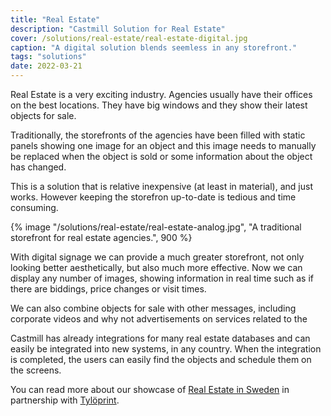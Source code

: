 ```yaml
---
title: "Real Estate"
description: "Castmill Solution for Real Estate"
cover: /solutions/real-estate/real-estate-digital.jpg
caption: "A digital solution blends seemless in any storefront."
tags: "solutions"
date: 2022-03-21
---
```


Real Estate is a very exciting industry. Agencies usually have their offices on the best locations. They have
big windows and they show their latest objects for sale.

Traditionally, the storefronts of the agencies have been filled with static panels showing one image for an
object and this image needs to manually be replaced when the object is sold or some information about the
object has changed.

This is a solution that is relative inexpensive (at least in material), and just works.
However keeping the storefron up-to-date is tedious and time consuming.

{% image "/solutions/real-estate/real-estate-analog.jpg", "A traditional storefront for real estate agencies.", 900 %}

With digital signage we can provide a much greater storefront, not only looking better aesthetically, but also
much more effective. Now we can display any number of images, showing information in real time such as if there
are biddings, price changes or visit times.

We can also combine objects for sale with other messages, including corporate videos and why not advertisements
on services related to the

Castmill has already integrations for many real estate databases and can easily be integrated into new systems,
in any country. When the integration is completed, the users can easily find the objects and schedule them on the
screens.

You can read more about our showcase of [Real Estate in Sweden](/blog/real-estate-in-sweden) in partnership with [Tylöprint](https://tyloprint.se).


